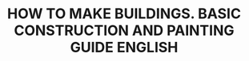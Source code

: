 ---
layout: product
title: "HOW TO MAKE BUILDINGS. BASIC CONSTRUCTION AND PAINTING GUIDE  ENGLISH"
price: "3500" 
desc: "Knjiga"
img_path: "/assets/img/A.MIG-6135 .webp"
brand: "AMMO"
available: false
special_offer: false
new: false
soon: false
cat: "090000"
subcat: "090100"
subsubcat: "090101"
sifra: "A.MIG-6135 "
popular: false
---